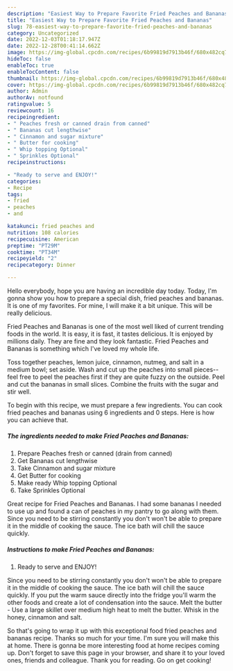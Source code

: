 ```yaml
---
description: "Easiest Way to Prepare Favorite Fried Peaches and Bananas"
title: "Easiest Way to Prepare Favorite Fried Peaches and Bananas"
slug: 78-easiest-way-to-prepare-favorite-fried-peaches-and-bananas
category: Uncategorized
date: 2022-12-03T01:18:17.947Z
date: 2022-12-28T00:41:14.662Z
image: https://img-global.cpcdn.com/recipes/6b99819d7913b46f/680x482cq70/fried-peaches-and-bananas-recipe-main-photo.jpg
hideToc: false
enableToc: true
enableTocContent: false
thumbnail: https://img-global.cpcdn.com/recipes/6b99819d7913b46f/680x482cq70/fried-peaches-and-bananas-recipe-main-photo.jpg
cover: https://img-global.cpcdn.com/recipes/6b99819d7913b46f/680x482cq70/fried-peaches-and-bananas-recipe-main-photo.jpg
author: Admin
authorAv: notfound
ratingvalue: 5
reviewcount: 16
recipeingredient:
- " Peaches fresh or canned drain from canned"
- " Bananas cut lengthwise"
- " Cinnamon and sugar mixture"
- " Butter for cooking"
- " Whip topping Optional"
- " Sprinkles Optional"
recipeinstructions:

- "Ready to serve and ENJOY!"
categories:
- Recipe
tags:
- fried
- peaches
- and

katakunci: fried peaches and 
nutrition: 108 calories
recipecuisine: American
preptime: "PT29M"
cooktime: "PT34M"
recipeyield: "2"
recipecategory: Dinner

---
```



Hello everybody, hope you are having an incredible day today. Today, I'm gonna show you how to prepare a special dish, fried peaches and bananas. It is one of my favorites. For mine, I will make it a bit unique. This will be really delicious.

Fried Peaches and Bananas is one of the most well liked of current trending foods in the world. It is easy, it is fast, it tastes delicious. It is enjoyed by millions daily. They are fine and they look fantastic. Fried Peaches and Bananas is something which I've loved my whole life.

Toss together peaches, lemon juice, cinnamon, nutmeg, and salt in a medium bowl; set aside. Wash and cut up the peaches into small pieces--feel free to peel the peaches first if they are quite fuzzy on the outside. Peel and cut the bananas in small slices. Combine the fruits with the sugar and stir well.


To begin with this recipe, we must prepare a few ingredients. You can cook fried peaches and bananas using 6 ingredients and 0 steps. Here is how you can achieve that.

<!--inarticleads1-->

##### The ingredients needed to make Fried Peaches and Bananas:

1. Prepare  Peaches fresh or canned (drain from canned)
1. Get  Bananas cut lengthwise
1. Take  Cinnamon and sugar mixture
1. Get  Butter for cooking
1. Make ready  Whip topping Optional
1. Take  Sprinkles Optional


Great recipe for Fried Peaches and Bananas. I had some bananas I needed to use up and found a can of peaches in my pantry to go along with them. Since you need to be stirring constantly you don&#39;t won&#39;t be able to prepare it in the middle of cooking the sauce. The ice bath will chill the sauce quickly. 

<!--inarticleads2-->

##### Instructions to make Fried Peaches and Bananas:


1. Ready to serve and ENJOY!

Since you need to be stirring constantly you don&#39;t won&#39;t be able to prepare it in the middle of cooking the sauce. The ice bath will chill the sauce quickly. If you put the warm sauce directly into the fridge you&#39;ll warm the other foods and create a lot of condensation into the sauce. Melt the butter - Use a large skillet over medium high heat to melt the butter. Whisk in the honey, cinnamon and salt. 

So that's going to wrap it up with this exceptional food fried peaches and bananas recipe. Thanks so much for your time. I'm sure you will make this at home. There is gonna be more interesting food at home recipes coming up. Don't forget to save this page in your browser, and share it to your loved ones, friends and colleague. Thank you for reading. Go on get cooking!
